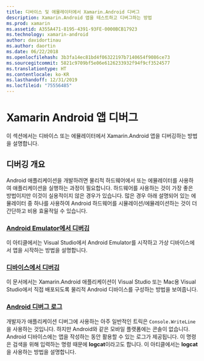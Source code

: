 ```yaml
---
title: 디바이스 및 에뮬레이터에서 Xamarin.Android 디버그
description: Xamarin.Android 앱을 테스트하고 디버그하는 방법
ms.prod: xamarin
ms.assetid: A355A471-8195-4391-93FE-0000BCB17923
ms.technology: xamarin-android
author: davidortinau
ms.author: daortin
ms.date: 06/22/2018
ms.openlocfilehash: 3b3fa14ec81bd4f06322197b7140654f9086ce73
ms.sourcegitcommit: 5821c9709bf5e06e6126233932f94f9cf3524577
ms.translationtype: HT
ms.contentlocale: ko-KR
ms.lasthandoff: 12/31/2019
ms.locfileid: "75556485"
---
```

# <a name="debug-xamarinandroid-apps"></a>Xamarin Android 앱 디버그

이 섹션에서는 디바이스 또는 에뮬레이터에서 Xamarin.Android 앱을 디버깅하는 방법을 설명합니다.

## <a name="debugging-overview"></a>디버깅 개요

Android 애플리케이션을 개발하려면 물리적 하드웨어에서 또는 에뮬레이터를 사용하여 애플리케이션을 실행하는 과정이 필요합니다. 하드웨어를 사용하는 것이 가장 좋은 방법이지만 이것이 실용적이지 않은 경우가 있습니다. 많은 경우 아래 설명되어 있는 에뮬레이터 중 하나를 사용하여 Android 하드웨어를 시뮬레이션/에뮬레이션하는 것이 더 간단하고 비용 효율적일 수 있습니다.

### <a name="debugging-on-the-android-emulatorandroiddeploy-testdebuggingdebug-on-emulatormd"></a>[Android Emulator에서 디버깅](~/android/deploy-test/debugging/debug-on-emulator.md)

이 아티클에서는 Visual Studio에서 Android Emulator를 시작하고 가상 디바이스에서 앱을 시작하는 방법을 설명합니다.

### <a name="debugging-on-a-deviceandroiddeploy-testdebuggingdebug-on-devicemd"></a>[디바이스에서 디버깅](~/android/deploy-test/debugging/debug-on-device.md)

이 문서에서는 Xamarin.Android 애플리케이션이 Visual Studio 또는 Mac용 Visual Studio에서 직접 배포되도록 물리적 Android 디바이스를 구성하는 방법을 보여줍니다.

### <a name="android-debug-logandroiddeploy-testdebuggingandroid-debug-logmd"></a>[Android 디버그 로그](~/android/deploy-test/debugging/android-debug-log.md)

개발자가 애플리케이션 디버그에 사용하는 아주 일반적인 트릭은 `Console.WriteLine`을 사용하는 것입니다. 하지만 Android와 같은 모바일 플랫폼에는 콘솔이 없습니다. Android 디바이스에는 앱을 작성하는 동안 활용할 수 있는 로그가 제공됩니다. 이 명령은 검색을 위해 입력하는 명령 때문에 **logcat**이라고도 합니다. 이 아티클에서는 **logcat**을 사용하는 방법을 설명합니다.
